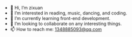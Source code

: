 - 👋 Hi, I’m zixuan
- 👀 I’m interested in reading, music, dancing, and coding.
- 🌱 I’m currently learning front-end development.
- 💞️ I’m looking to collaborate on any interesting things.
- 📫 How to reach me: 1348885093@qq.com

<!---
Welcome to my blog!
--->
